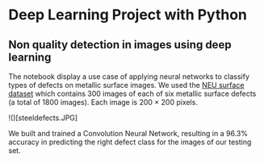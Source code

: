 # Deep Learning Project with Python
## Non quality detection in images using deep learning  

The notebook display a use case of applying neural networks to classify types of defects on metallic surface images.
We used the [NEU surface dataset](http://faculty.neu.edu.cn/yunhyan/NEU_surface_defect_database.html) which contains 300 images of each of six metallic surface defects (a total of 1800 images). Each image is 200 × 200 pixels. 

!()[steeldefects.JPG]

We built and trained a Convolution Neural Network, resulting in a 96.3% accuracy in predicting the right defect class for the images of our testing set. 



